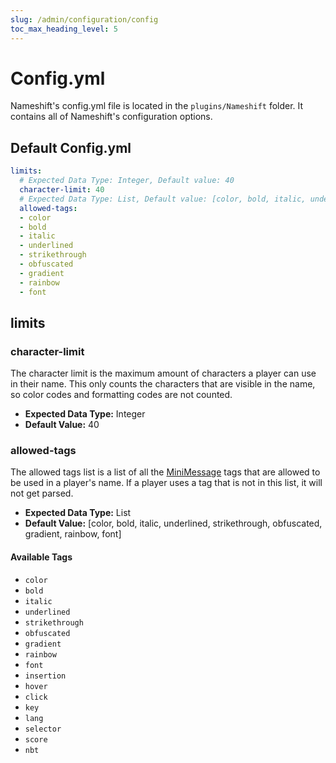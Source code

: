 ```yaml
---
slug: /admin/configuration/config
toc_max_heading_level: 5
---
```


# Config.yml

Nameshift's config.yml file is located in the `plugins/Nameshift` folder. It contains all of Nameshift's configuration options.

## Default Config.yml

```yaml title="plugins/Nameshift/config.yml"
limits:
  # Expected Data Type: Integer, Default value: 40
  character-limit: 40
  # Expected Data Type: List, Default value: [color, bold, italic, underlined, strikethrough, obfuscated, gradient, rainbow, font]
  allowed-tags:
  - color
  - bold
  - italic
  - underlined
  - strikethrough
  - obfuscated
  - gradient
  - rainbow
  - font
```

## limits

### character-limit

The character limit is the maximum amount of characters a player can use in their name. This only counts the characters that are visible in the name, so color codes and formatting codes are not counted.

- **Expected Data Type:** Integer
- **Default Value:** 40

### allowed-tags

The allowed tags list is a list of all the [MiniMessage](https://docs.advntr.dev/minimessage/index.html) tags that are allowed to be used in a player's name. If a player uses a tag that is not in this list, it will not get parsed.

- **Expected Data Type:** List
- **Default Value:** [color, bold, italic, underlined, strikethrough, obfuscated, gradient, rainbow, font]

#### Available Tags

- `color`
- `bold`
- `italic`
- `underlined`
- `strikethrough`
- `obfuscated`
- `gradient`
- `rainbow`
- `font`
- `insertion`
- `hover`
- `click`
- `key`
- `lang`
- `selector`
- `score`
- `nbt`
